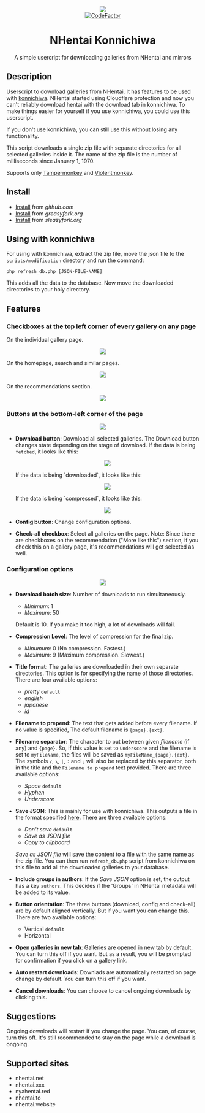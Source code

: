 <p align="center">
  <img src="assets/logo.png">
  <br>
  <a href="https://www.codefactor.io/repository/github/naiymu/nhentai-konnichiwa/overview/main"><img src="https://www.codefactor.io/repository/github/naiymu/nhentai-konnichiwa/badge/main" alt="CodeFactor" /></a>
</p>
<h1 align="center">NHentai Konnichiwa</h1>
<p align="center">
  A simple usercript for downloading galleries from NHentai and mirrors
</p>

## Description
Userscript to download galleries from NHentai. It has features to be used with
[konnichiwa](https://github.com/naiymu/konnichiwa). NHentai started using
Cloudflare protection and now you can't reliably download hentai with the
download tab in konnichiwa. To make things easier for yourself if you use
konnichiwa, you could use this userscript.

If you don't use konnichiwa, you can still use this without losing any
functionality.

This script downloads a single zip file with separate directories for all
selected galleries inside it. The name of the zip file is the number of
milliseconds since January 1, 1970.

Supports only
[Tampermonkey](https://www.tampermonkey.net/)
and
[Violentmonkey](https://violentmonkey.github.io/).

## Install
- [Install](https://raw.githubusercontent.com/naiymu/nhentai-konnichiwa/master/nhentai-konnichiwa.user.js) from *github.com*
- [Install](https://greasyfork.org/scripts/446488-nhentai-konnichiwa/code/NHentai%20Konnichiwa.user.js) from *greasyfork.org*
- [Install](https://sleazyfork.org/scripts/446488-nhentai-konnichiwa/code/NHentai%20Konnichiwa.user.js) from *sleazyfork.org*

## Using with konnichiwa

For using with konnichiwa, extract the zip file, move the json file to the
`scripts/modification` directory and run the command:
```
php refresh_db.php [JSON-FILE-NAME]
```
This adds all the data to the database. Now move the downloaded directories
to your holy directory.

## Features
### Checkboxes at the top left corner of every gallery on any page

On the individual gallery page.

<p align="center">
  <img src="assets/gallery.png">
</p>

On the homepage, search and similar pages.

<p align="center">
  <img src="assets/home.png">
</p>

On the recommendations section.

<p align="center">
  <img src="assets/recommendations.png">
</p>

### Buttons at the bottom-left corner of the page
<p align="center">
  <img src="assets/buttons.png">
</p>

- **Download button**: Download all selected galleries. The Download button changes state depending on the stage of download.
    If the data is being `fetched`, it looks like this:
    <p align="center">
      <img src="assets/fetching.png">
    </p>
    If the data is being `downloaded`, it looks like this:
    <p align="center">
      <img src="assets/downloading.png">
    </p>
    If the data is being `compressed`, it looks like this:
    <p align="center">
      <img src="assets/compressing.png">
    </p>

- **Config button**: Change configuration options.

- **Check-all checkbox**: Select all galleries on the page. Note: Since there
are checkboxes on the recommendation ("More like this") section, if you check
this on a gallery page, it's recommendations will get selected as well.

### Configuration options

<p align="center">
  <img src="assets/config.png">
</p>

- **Download batch size**: Number of downloads to run simultaneously.

    - *Minimum*: 1
    - *Maximum*: 50

    Default is 10. If you make it too high, a lot of downloads will fail.

- **Compression Level**: The level of compression for the final zip.
    - *Minumum*: 0 (No compression. Fastest.)
    - *Maximum*: 9 (Maximum compression. Slowest.)

- **Title format**: The galleries are downloaded in their own separate
directories. This option is for specifying the name of those directories.
There are four available options:

    - *pretty* `default`
    - *english*
    - *japanese*
    - *id*

- **Filename to prepend**: The text that gets added before every filename. If no
value is specified, The default filename is `{page}.{ext}`.

- **Filename separator**: The character to put between given *filename* (if any)
and `{page}`. So, if this value is set to `Underscore` and the filename is
set to `myFileName`, the files will be saved as `myFileName_{page}.{ext}`. The
symbols `/`, `\`, `|`, `:` and `;` will also be replaced by this separator,
both in the title and the `Filename to prepend` text provided.
There are three available options:

    - *Space* `default`
    - *Hyphen*
    - *Underscore*

- **Save JSON**: This is mainly for use with konnichiwa. This outputs a file in
the format specified
[here](https://github.com/naiymu/konnichiwa#with-the-refresh_db-script). There
are three available options:

    - *Don't save* `default`
    - *Save as JSON file*
    - *Copy to clipboard*

    *Save as JSON file* will save the content to a file with the same name as
    the zip file. You can then run `refresh_db.php` script from konnichiwa on
    this file to add all the downloaded galleries to your database.

- **Include groups in authors**: If the *Save JSON* option is set, the output
has a key `authors`. This decides if the 'Groups' in NHentai metadata will be
added to its value.

- **Button orientation**: The three buttons (download, config and check-all) are
by default aligned vertically. But if you want you can change this. There are
two available options:

    - Vertical `default`
    - Horizontal

- **Open galleries in new tab**: Galleries are opened in new tab by default.
You can turn this off if you want. But as a result, you will be prompted for
confirmation if you click on a gallery link.

- **Auto restart downloads**: Downlads are automatically restarted on page
change by default. You can turn this off if you want.

- **Cancel downloads**: You can choose to cancel ongoing downloads by clicking
this.

## Suggestions
Ongoing downloads will restart if you change the page. You can, of course, turn
this off. It's still recommended to stay on the page while a download is
ongoing.

## Supported sites
- nhentai.net
- nhentai.xxx
- nyahentai.red
- nhentai.to
- nhentai.website
